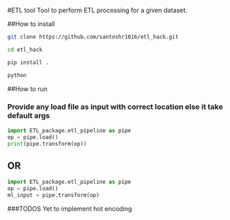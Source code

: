 #ETL tool
Tool to perform ETL processing for a given dataset.

##How to install
```bash
git clone https://github.com/santoshr1016/etl_hack.git

cd etl_hack

pip install .

python
```

##How to run
### Provide any load file as input with correct location else it take default args
```python
import ETL_package.etl_pipeline as pipe
op = pipe.load()
print(pipe.transform(op))
```
## OR
```python
import ETL_package.etl_pipeline as pipe
op = pipe.load()
ml_input = pipe.transform(op)
```
###TODOS
Yet to implement hot encoding
